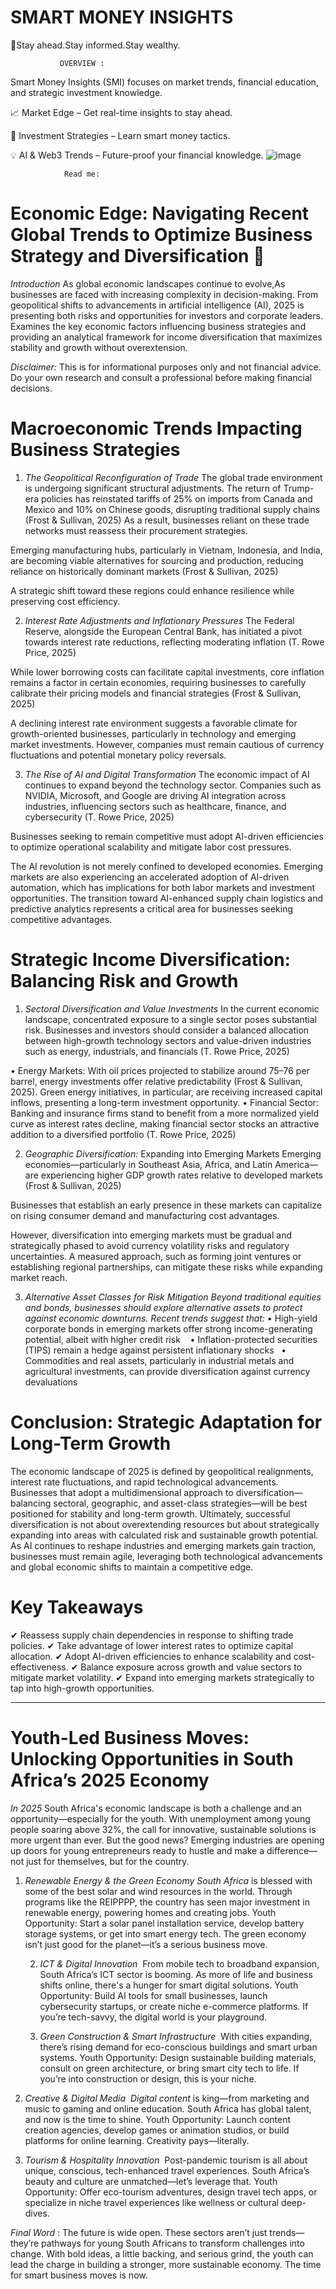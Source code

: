 # SMART MONEY INSIGHTS

🚀Stay ahead.Stay informed.Stay wealthy. 

               OVERVIEW :

Smart Money Insights (SMI) focuses on market trends, financial education, and strategic investment knowledge.

📈 Market Edge – Get real-time insights to stay ahead.

🎯 Investment Strategies – Learn smart money tactics.

💡 AI & Web3 Trends – Future-proof your financial knowledge.
![image](https://github.com/user-attachments/assets/5d4d0a43-8844-4465-894c-0343e7ee7965)

                Read me: 
               
# Economic Edge: Navigating Recent Global Trends to Optimize Business Strategy and Diversification 🚀

*Introduction* 
As global economic landscapes continue to evolve,As businesses are faced with increasing complexity in decision-making. From geopolitical shifts to advancements in artificial intelligence (AI), 2025 is presenting both risks and opportunities for investors and corporate leaders. Examines the key economic factors influencing business strategies and providing an analytical framework for income diversification that maximizes stability and growth without overextension.

*Disclaimer:* This is for informational purposes only and not financial advice. Do your own research and consult a professional before making financial decisions.

# Macroeconomic Trends Impacting Business Strategies
1. *The Geopolitical Reconfiguration of Trade* 
The global trade environment is undergoing significant structural adjustments. The return of Trump-era policies has reinstated tariffs of 25% on imports from Canada and Mexico and 10% on Chinese goods, disrupting traditional supply chains (Frost & Sullivan, 2025)
As a result, businesses reliant on these trade networks must reassess their procurement strategies.

Emerging manufacturing hubs, particularly in Vietnam, Indonesia, and India, are becoming viable alternatives for sourcing and production, reducing reliance on historically dominant markets (Frost & Sullivan, 2025)

A strategic shift toward these regions could enhance resilience while preserving cost efficiency.

2. *Interest Rate Adjustments and Inflationary Pressures*
The Federal Reserve, alongside the European Central Bank, has initiated a pivot towards interest rate reductions, reflecting moderating inflation (T. Rowe Price, 2025)
 
While lower borrowing costs can facilitate capital investments, core inflation remains a factor in certain economies, requiring businesses to carefully calibrate their pricing models and financial strategies (Frost & Sullivan, 2025)

A declining interest rate environment suggests a favorable climate for growth-oriented businesses, particularly in technology and emerging market investments. However, companies must remain cautious of currency fluctuations and potential monetary policy reversals.

3. *The Rise of AI and Digital Transformation* 
The economic impact of AI continues to expand beyond the technology sector. Companies such as NVIDIA, Microsoft, and Google are driving AI integration across industries, influencing sectors such as healthcare, finance, and cybersecurity (T. Rowe Price, 2025)

Businesses seeking to remain competitive must adopt AI-driven efficiencies to optimize operational scalability and mitigate labor cost pressures.

The AI revolution is not merely confined to developed economies. Emerging markets are also experiencing an accelerated adoption of AI-driven automation, which has implications for both labor markets and investment opportunities. The transition toward AI-enhanced supply chain logistics and predictive analytics represents a critical area for businesses seeking competitive advantages.

# Strategic Income Diversification: Balancing Risk and Growth
1. *Sectoral Diversification and Value Investments*
In the current economic landscape, concentrated exposure to a single sector poses substantial risk. Businesses and investors should consider a balanced allocation between high-growth technology sectors and value-driven industries such as energy, industrials, and financials (T. Rowe Price, 2025)

• Energy Markets: With oil prices projected to stabilize around $75–$76 per barrel, energy investments offer relative predictability (Frost & Sullivan, 2025). Green energy initiatives, in particular, are receiving increased capital inflows, presenting a long-term investment opportunity.
• Financial Sector: Banking and insurance firms stand to benefit from a more normalized yield curve as interest rates decline, making financial sector stocks an attractive addition to a diversified portfolio (T. Rowe Price, 2025) 

2. *Geographic Diversification:* Expanding into Emerging Markets
Emerging economies—particularly in Southeast Asia, Africa, and Latin America—are experiencing higher GDP growth rates relative to developed markets (Frost & Sullivan, 2025)

Businesses that establish an early presence in these markets can capitalize on rising consumer demand and manufacturing cost advantages.

However, diversification into emerging markets must be gradual and strategically phased to avoid currency volatility risks and regulatory uncertainties. A measured approach, such as forming joint ventures or establishing regional partnerships, can mitigate these risks while expanding market reach.

3. *Alternative Asset Classes for Risk Mitigation
Beyond traditional equities and bonds, businesses should explore alternative assets to protect against economic downturns. Recent trends suggest that:*
• High-yield corporate bonds in emerging markets offer strong income-generating potential, albeit with higher credit risk   
• Inflation-protected securities (TIPS) remain a hedge against persistent inflationary shocks  
• Commodities and real assets, particularly in industrial metals and agricultural investments, can provide diversification against currency devaluations
  
# Conclusion: Strategic Adaptation for Long-Term Growth
The economic landscape of 2025 is defined by geopolitical realignments, interest rate fluctuations, and rapid technological advancements. Businesses that adopt a multidimensional approach to diversification—balancing sectoral, geographic, and asset-class strategies—will be best positioned for stability and long-term growth.
Ultimately, successful diversification is not about overextending resources but about strategically expanding into areas with calculated risk and sustainable growth potential. As AI continues to reshape industries and emerging markets gain traction, businesses must remain agile, leveraging both technological advancements and global economic shifts to maintain a competitive edge.

# Key Takeaways
✔ Reassess supply chain dependencies in response to shifting trade policies. ✔ Take advantage of lower interest rates to optimize capital allocation. ✔ Adopt AI-driven efficiencies to enhance scalability and cost-effectiveness. ✔ Balance exposure across growth and value sectors to mitigate market volatility. ✔ Expand into emerging markets strategically to tap into high-growth opportunities.

----------------------------------
# Youth-Led Business Moves: Unlocking Opportunities in South Africa’s 2025 Economy

*In 2025* South Africa's economic landscape is both a challenge and an opportunity—especially for the youth. With unemployment among young people soaring above 32%, the call for innovative, sustainable solutions is more urgent than ever. But the good news? Emerging industries are opening up doors for young entrepreneurs ready to hustle and make a difference—not just for themselves, but for the country.

1. *Renewable Energy & the Green Economy South Africa* is blessed with some of the best solar and wind resources in the world. Through programs like the REIPPPP, the country has seen major investment in renewable energy, powering homes and creating jobs. Youth Opportunity: Start a solar panel installation service, develop battery storage systems, or get into smart energy tech. The green economy isn’t just good for the planet—it’s a serious business move.

   2. *ICT & Digital Innovation*  From mobile tech to broadband expansion, South Africa’s ICT sector is booming. As more of life and business shifts online, there's a hunger for smart digital solutions. Youth Opportunity: Build AI tools for small businesses, launch cybersecurity startups, or create niche e-commerce platforms. If you’re tech-savvy, the digital world is your playground.

   3. *Green Construction & Smart Infrastructure*  With cities expanding, there’s rising demand for eco-conscious buildings and smart urban systems. Youth Opportunity: Design sustainable building materials, consult on green architecture, or bring smart city tech to life. If you’re into construction or design, this is your niche.

4. *Creative & Digital Media  Digital content* is king—from marketing and music to gaming and online education. South Africa has global talent, and now is the time to shine. Youth Opportunity: Launch content creation agencies, develop games or animation studios, or build platforms for online learning. Creativity pays—literally.
5. *Tourism & Hospitality Innovation*  Post-pandemic tourism is all about unique, conscious, tech-enhanced travel experiences. South Africa’s beauty and culture are unmatched—let’s leverage that. Youth Opportunity: Offer eco-tourism adventures, design travel tech apps, or specialize in niche travel experiences like wellness or cultural deep-dives.

*Final Word* : The future is wide open. These sectors aren’t just trends—they’re pathways for young South Africans to transform challenges into change. With bold ideas, a little backing, and serious grind, the youth can lead the charge in building a stronger, more sustainable economy. The time for smart business moves is now.
